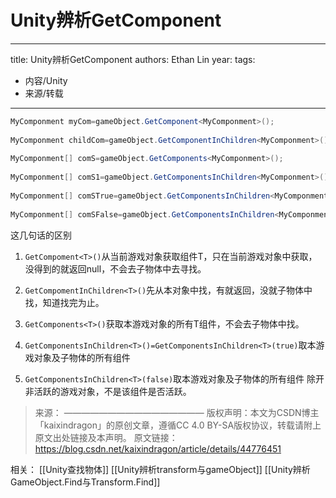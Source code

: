 # Unity辨析GetComponent


---
title: Unity辨析GetComponent
authors: Ethan Lin
year:
tags:
  - 内容/Unity 
  - 来源/转载 
---



```c#
MyComponment myCom=gameObject.GetComponent<MyComponment>();
 
MyComponment childCom=gameObject.GetComponentInChildren<MyComponment>();
 
MyComponment[] comS=gameObject.GetComponents<MyComponment>();
 
MyComponment[] comS1=gameObject.GetComponentsInChildren<MyComponment>();
 
MyComponment[] comSTrue=gameObject.GetComponentsInChildren<MyComponment>(true);
 
MyComponment[] comSFalse=gameObject.GetComponentsInChildren<MyComponment>(false);
```

这几句话的区别

1. `GetCompoment<T>()`从当前游戏对象获取组件T，只在当前游戏对象中获取，没得到的就返回null，不会去子物体中去寻找。

2. `GetCompomentInChildren<T>()`先从本对象中找，有就返回，没就子物体中找，知道找完为止。

3. `GetComponents<T>()`获取本游戏对象的所有T组件，不会去子物体中找。

4. `GetComponentsInChildren<T>()=GetComponentsInChildren<T>(true)`取本游戏对象及子物体的所有组件

1. `GetComponentsInChildren<T>(false)`取本游戏对象及子物体的所有组件 除开非活跃的游戏对象，不是该组件是否活跃。


> 来源：
————————————————
版权声明：本文为CSDN博主「kaixindragon」的原创文章，遵循CC 4.0 BY-SA版权协议，转载请附上原文出处链接及本声明。
原文链接：https://blog.csdn.net/kaixindragon/article/details/44776451

相关：
[[Unity查找物体]]
[[Unity辨析transform与gameObject]]
[[Unity辨析GameObject.Find与Transform.Find]]